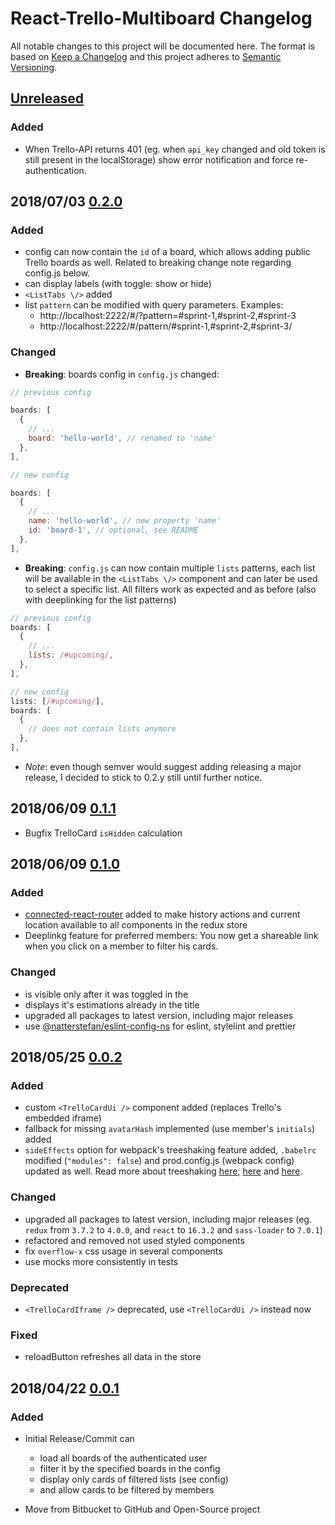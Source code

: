 # React-Trello-Multiboard Changelog

All notable changes to this project will be documented here. The format is based
on [Keep a Changelog](http://keepachangelog.com/en/1.0.0/) and this project
adheres to [Semantic Versioning](http://semver.org/spec/v2.0.0.html).

## [Unreleased][1]

### Added

* When Trello-API returns 401 (eg. when `api_key` changed and old token is still
  present in the localStorage) show error notification and force re-authentication.

## 2018/07/03 [0.2.0][6]

### Added

* config can now contain the `id` of a board, which allows adding public
  Trello boards as well. Related to breaking change note regarding config.js below.
* <TrelloCardUi /> can display labels (with toggle: show or hide)
* `<ListTabs \/>` added
* list `pattern` can be modified with query parameters. Examples:
  * http://localhost:2222/#/?pattern=#sprint-1,#sprint-2,#sprint-3
  * http://localhost:2222/#/pattern/#sprint-1,#sprint-2,#sprint-3/

### Changed

* **Breaking**: boards config in `config.js` changed:

```js
// previous config

boards: [
  {
    // ...
    board: 'hello-world', // renamed to 'name'
  },
],
```

```js
// new config

boards: [
  {
    // ...
    name: 'hello-world', // new property 'name'
    id: 'board-1', // optional, see README
  },
],
```

* **Breaking**: `config.js` can now contain multiple `lists` patterns, each list
  will be available in the `<ListTabs \/>` component and can later be used to
  select a specific list. All filters work as expected and as before (also with
  deeplinking for the list patterns)

```js
// previous config
boards: [
  {
    // ...
    lists: /#upcoming/,
  },
],
```

```js
// new config
lists: [/#upcoming/],
boards: [
  {
    // does not contain lists anymore
  },
],
```

* _Note_: even though semver would suggest adding releasing a major release, I
  decided to stick to 0.2.y still until further notice.

## 2018/06/09 [0.1.1][5]

* Bugfix TrelloCard `isHidden` calculation

## 2018/06/09 [0.1.0][4]

### Added

* [connected-react-router](https://github.com/supasate/connected-react-router)
  added to make history actions and current location available to all components
  in the redux store
* Deeplinkg feature for preferred members: You now get a shareable link when you
  click on a member to filter his cards.

### Changed

* <EstimationCard /> is visible only after it was toggled in the <MainApp />
* <BoardsList /> displays it's estimations already in the title
* upgraded all packages to latest version, including major releases
* use [@natterstefan/eslint-config-ns](https://github.com/natterstefan/eslint-config-ns)
  for eslint, stylelint and prettier

## 2018/05/25 [0.0.2][3]

### Added

* custom `<TrelloCardUi />` component added (replaces Trello's embedded iframe)
* fallback for missing `avatarHash` implemented (use member's `initials`) added
* `sideEffects` option for webpack's treeshaking feature added, `.babelrc` modified
  (`"modules": false`) and prod.config.js (webpack config) updated as well. Read more about
  treeshaking [here](https://webpack.js.org/guides/tree-shaking/),
  [here](https://stackoverflow.com/a/47675519/1238150) and
  [here](https://github.com/webpack/webpack/issues/6992#issuecomment-379662391).

### Changed

* upgraded all packages to latest version, including major releases (eg. `redux`
  from `3.7.2` to `4.0.0`, and `react` to `16.3.2` and `sass-loader` to `7.0.1`)
* refactored and removed not used styled components
* fix `overflow-x` css usage in several components
* use mocks more consistently in tests

### Deprecated

* `<TrelloCardIframe />` deprecated, use `<TrelloCardUi />` instead now

### Fixed

* reloadButton refreshes all data in the store

## 2018/04/22 [0.0.1][2]

### Added

* Initial Release/Commit can

  * load all boards of the authenticated user
  * filter it by the specified boards in the config
  * display only cards of filtered lists (see config)
  * and allow cards to be filtered by members

* Move from Bitbucket to GitHub and Open-Source project

[1]: https://github.com/natterstefan/react-trello-multiboard/compare/v0.1.0...HEAD
[2]: https://github.com/natterstefan/react-trello-multiboard/releases/tag/v0.0.1
[3]: https://github.com/natterstefan/react-trello-multiboard/compare/v0.0.1...v0.0.2
[4]: https://github.com/natterstefan/react-trello-multiboard/compare/v0.0.2...v0.1.0
[5]: https://github.com/natterstefan/react-trello-multiboard/compare/v0.1.0...v0.1.1
[6]: https://github.com/natterstefan/react-trello-multiboard/compare/v0.1.1...v0.2.0
